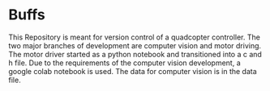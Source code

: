 # Buffs
This Repository is meant for version control of a quadcopter controller. The two major
branches of development are computer vision and motor driving. The motor driver started
as a python notebook and transitioned into a c and h file. Due to the requirements of 
the computer vision development, a google colab notebook is used. The data for computer 
vision is in the data file. 
